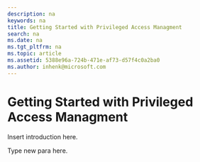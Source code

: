 ```yaml
---
description: na
keywords: na
title: Getting Started with Privileged Access Managment
search: na
ms.date: na
ms.tgt_pltfrm: na
ms.topic: article
ms.assetid: 5388e96a-724b-471e-af73-d57f4c0a2ba0
ms.author: inhenk@microsoft.com
---
```

# Getting Started with Privileged Access Managment
Insert introduction here.

Type new para here.

